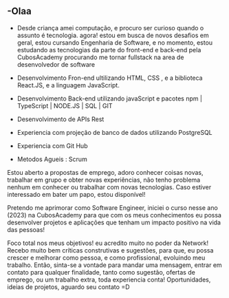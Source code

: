 -Olaa 
- 
-   Desde criança amei computação, e procuro ser curioso quando o assunto é tecnologia. agora! estou em busca de novos desafios em geral, estou cursando Engenharia de Software, e no momento, estou estudando as tecnologias da parte do front-end e back-end pela CubosAcademy procurando me tornar fullstack na area de desenvolvedor de software

- Desenvolvimento Fron-end ultilizando HTML, CSS , e a biblioteca React.JS, e a linguagem JavaScript.
- Desenvolvimento Back-end utilizando javaScript e pacotes npm | TypeScript | NODE.JS | SQL | GIT 
- Desenvolvimento de APIs Rest 
- Experiencia com projeção de banco de dados utilizando PostgreSQL
- Experiencia com Git Hub
- Metodos Agueis : Scrum

Estou aberto a propostas de emprego, adoro conhecer coisas novas, trabalhar em grupo e obter novas experiências, não tenho problema nenhum em conhecer ou trabalhar com novas tecnologias. Caso estiver interessado em bater um papo, estou disponível!

Pretendo me aprimorar como Software Engineer, iniciei o curso nesse ano (2023) na CubosAcademy para que com os meus conhecimentos eu possa desenvolver projetos e aplicações que tenham um impacto positivo na vida das pessoas!

Foco total nos meus objetivos! eu acredito muito no poder da Network! Recebo muito bem críticas construtivas e sugestões, para que, eu possa crescer e melhorar como pessoa, e como profissional, evoluindo meu trabalho. Então, sinta-se a vontade para mandar uma mensagem, entrar em contato para qualquer finalidade, tanto como sugestão, ofertas de emprego, ou um trabalho extra, toda experiencia conta! Oportunidades, ideias de projetos, aguardo seu contato =D
<!---
yago-maker/yago-maker is a ✨ special ✨ repository because its `README.md` (this file) appears on your GitHub profile.
You can click the Preview link to take a look at your changes.
--->
